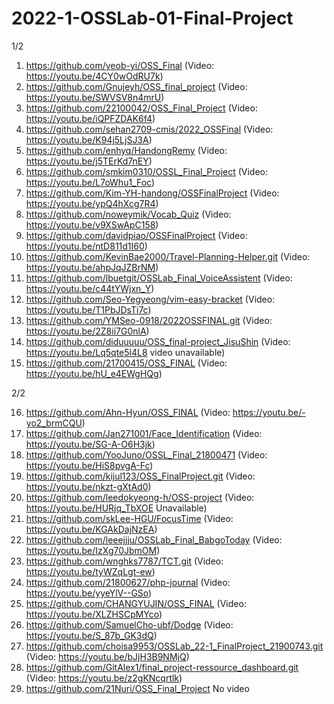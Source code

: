 # 2022-1-OSSLab-01-Final-Project

1/2

1.	https://github.com/yeob-yi/OSS_Final	(Video: https://youtu.be/4CY0wOdRU7k)
2.	https://github.com/Gnujeyh/OSS_final_project	(Video: https://youtu.be/SWVSV8n4mrU)
3.	https://github.com/22100042/OSS_Final_Project	(Video: https://youtu.be/iQPFZDAK6f4)
4.	https://github.com/sehan2709-cmis/2022_OSSFinal	(Video: https://youtu.be/K94j5LjSJ3A)
5.	https://github.com/enhyq/HandongRemy	(Video: https://youtu.be/j5TErKd7nEY)
6.	https://github.com/smkim0310/OSSL_Final_Project	(Video: https://youtu.be/L7oWhu1_Foc)
7.	https://github.com/Kim-YH-handong/OSSFinalProject	(Video: https://youtu.be/ypQ4hXcg7R4)
8.	https://github.com/noweymik/Vocab_Quiz	(Video: https://youtu.be/v9XSwApC158)
9.	https://github.com/davidpiao/OSSFinalProject	(Video: https://youtu.be/ntD811d1I60)
10.	https://github.com/KevinBae2000/Travel-Planning-Helper.git	(Video: https://youtu.be/ahpJqJZBrNM)
11.	https://github.com/lbuetgit/OSSLab_Final_VoiceAssistent	(Video: https://youtu.be/c44tYWjxn_Y)
12.	https://github.com/Seo-Yegyeong/vim-easy-bracket	(Video: https://youtu.be/T1PbJDsTi7c)
13.	https://github.com/YMSeo-0918/2022OSSFINAL.git	(Video: https://youtu.be/2Z8ii7G0nlA)
14.	https://github.com/diduuuuu/OSS_final-project_JisuShin	(Video: https://youtu.be/Lq5qte5l4L8 video unavailable)
15.	https://github.com/21700415/OSS_FINAL	(Video: https://youtu.be/hU_e4EWgHQg)

2/2

16.	https://github.com/Ahn-Hyun/OSS_FINAL	(Video: https://youtu.be/-yo2_brmCQU)
17.	https://github.com/Jan271001/Face_Identification	(Video: https://youtu.be/SG-A-O6H3jk)
18.	https://github.com/YooJuno/OSSL_Final_21800471	(Video: https://youtu.be/HiS8pvgA-Fc)
19.	https://github.com/kijul123/OSS_FinalProject.git	(Video: https://youtu.be/nkzt-gXtAd0)
20.	https://github.com/leedokyeong-h/OSS-project	(Video: https://youtu.be/HURjq_TbXOE Unavailable)
21.	https://github.com/skLee-HGU/FocusTime	(Video: https://youtu.be/KGAkDajNzEA)
22.	https://github.com/leeejjju/OSSLab_Final_BabgoToday	(Video: https://youtu.be/IzXg70JbmOM)
23.	https://github.com/wnghks7787/TCT.git	(Video: https://youtu.be/tyWZqLgt-ew)
24.	https://github.com/21800627/php-journal	(Video: https://youtu.be/yyeYlV--GSo)
25.	https://github.com/CHANGYUJIN/OSS_FINAL	(Video: https://youtu.be/XLZHSCpMYco)
26.	https://github.com/SamuelCho-ubf/Dodge	(Video: https://youtu.be/S_87b_GK3dQ)
27.	https://github.com/choisa9953/OSSLab_22-1_FinalProject_21900743.git	(Video: https://youtu.be/bJjH3B9NMjQ)
28.	https://github.com/GitAlex1/final_project-ressource_dashboard.git	(Video: https://youtu.be/z2gKNcqrtlk)
29.	https://github.com/21Nuri/OSS_Final_Project	No video

